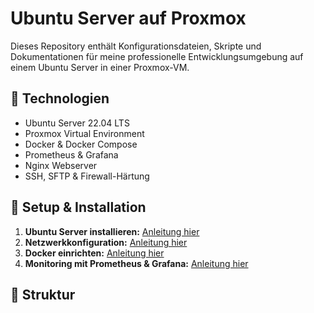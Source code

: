 
# Ubuntu Server auf Proxmox

Dieses Repository enthält Konfigurationsdateien, Skripte und Dokumentationen für meine professionelle Entwicklungsumgebung auf einem Ubuntu Server in einer Proxmox-VM.

## 🚀 Technologien
- Ubuntu Server 22.04 LTS
- Proxmox Virtual Environment
- Docker & Docker Compose
- Prometheus & Grafana
- Nginx Webserver
- SSH, SFTP & Firewall-Härtung

## 📌 Setup & Installation
1. **Ubuntu Server installieren:** [Anleitung hier](setup/install-ubuntu.md)
2. **Netzwerkkonfiguration:** [Anleitung hier](setup/configure-network.md)
3. **Docker einrichten:** [Anleitung hier](setup/docker-setup.md)
4. **Monitoring mit Prometheus & Grafana:** [Anleitung hier](setup/prometheus-grafana.md)

## 📂 Struktur
